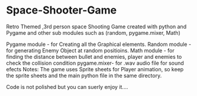 # Space-Shooter-Game
Retro Themed ,3rd person space Shooting Game created with python and Pygame and other sub modules such as (random, pygame.mixer, Math)

Pygame module - for Creating all the Graphical elements.
Random module - for generating Enemy Object at random positioins.
Math module - for finding the distance between bullet and enemies, player and enemies to check the collision condition
pygame.mixer- for .wav audio file for sound efects
Notes: The game uses Sprite sheets for Player animation, so keep the sprite sheets and the main python file in the same directory.

Code is not polished but you can suerly enjoy it....
